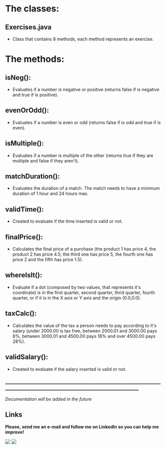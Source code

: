 # The classes:

## Exercises.java

- Class that contains 8 methods, each method represents an exercise.

# The methods:

## isNeg():

- Evaluates if a number is negative or positive (returns false if is negative and true if is positive).

## evenOrOdd():

- Evaluates if a number is even or odd (returns false if is odd and true if is even).

## isMultiple():

- Evaluates if a number is multiple of the other (returns true if they are multiple and false if they aren't).

## matchDuration():

- Evaluates the duration of a match. The match needs to have a minimum duration of 1 hour and 24 hours max.

## validTime():

- Created to evaluate if the time inserted is valid or not.

## finalPrice():

- Calculates the final price of a purchase (the product 1 has price 4, the product 2 has price 4.5, the third one
has price 5, the fourth one has price 2 and the fifth has price 1.5).

## whereIsIt(): 

- Evaluate if a dot (composed by two values, that represents it's coordinate) is in the first quarter, second
quarter, thrid quarter, fourth quarter, or if it is in the X axis or Y axis and the origin (0.0,0.0).
    
## taxCalc():

- Calculates the value of the tax a person needs to pay according to it's salary (under 2000.00 is tax free, between
2000.01 and 3000.00 pays 8%, between 3000.01 and 4500.00 pays 18% and over 4500.00 pays 28%).

## validSalary():

- Created to evaluate if the salary inserted is valid or not.
### _______________________________________________________________________________________________________________________


_Documentation will be added in the future_


## Links

**Please, send me an e-mail and follow me on LinkedIn so you can help me improve!**

<div>
<a href="https://www.linkedin.com/in/lucas-cardoso-jabur" target="_blank"><img loading="lazy" src="https://img.shields.io/badge/-LinkedIn-%230077B5?style=for-the-badge&logo=linkedin&logoColor=white" target="_blank"></a>  
<a href = "mailto:lucascjabur02@gmail.com"><img loading="lazy" src="https://img.shields.io/badge/Gmail-D14836?style=for-the-badge&logo=gmail&logoColor=white" target="_blank"></a> 
</div>